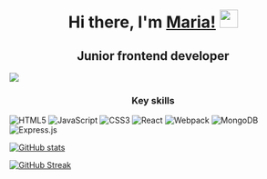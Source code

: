 <h1 align="center">Hi there, I'm <a href="https://daniilshat.ru/" target="_blank">Maria!</a> 
<img src="https://github.com/blackcater/blackcater/raw/main/images/Hi.gif" height="32"/></h1>
<h2 align="center">Junior frontend developer</h2>
<img align="center" src="https://readme-typing-svg.herokuapp.com?color=%2336BCF7&lines=Hello+World!" />
<h3 align="center">Key skills</h3>
<p>
    <img src="https://img.shields.io/badge/html5-%23E34F26.svg?style=for-the-badge&logo=html5&logoColor=white" alt="HTML5">
    <img src="https://img.shields.io/badge/javascript-%23323330.svg?style=for-the-badge&logo=javascript&logoColor=%23F7DF1E" alt="JavaScript">
    <img src="https://img.shields.io/badge/css3-%231572B6.svg?style=for-the-badge&logo=css3&logoColor=white" alt="CSS3">
    <img src="https://img.shields.io/badge/react-%2320232a.svg?style=for-the-badge&logo=react&logoColor=%2361DAFB" alt="React">
    <img src="https://img.shields.io/badge/webpack-%238DD6F9.svg?style=for-the-badge&logo=webpack&logoColor=black" alt="Webpack">
    <img src="https://img.shields.io/badge/MongoDB-%234ea94b.svg?style=for-the-badge&logo=mongodb&logoColor=white" alt="MongoDB">
    <img src="https://img.shields.io/badge/express.js-%23404d59.svg?style=for-the-badge&logo=express&logoColor=%2361DAFB" alt="Express.js">
</p>

[![GitHub stats](https://github-readme-stats-mariias-projects-0766a561.vercel.app/api?username=Plugopanka&hide=issues,contribs&theme=one_dark_pro)](https://github.com/anuraghazra/github-readme-stats)

[![GitHub Streak](https://streak-stats.demolab.com/?user=Plugopanka&theme=one_dark_pro)](https://git.io/streak-stats)
